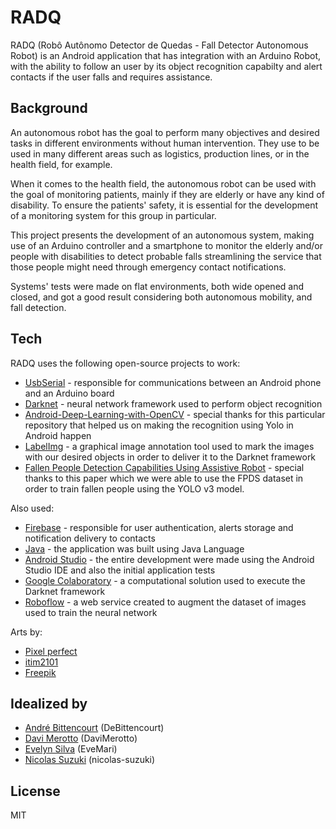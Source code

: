 # RADQ
  RADQ (Robô Autônomo Detector de Quedas - Fall Detector Autonomous Robot) is an Android application that has integration with an Arduino Robot, with the ability to follow an user by its object recognition capabilty and alert contacts if the user falls and requires assistance.

## Background
  An autonomous robot has the goal to perform many objectives and desired tasks in different environments without human intervention. They use to be used in many different areas such as logistics, production lines, or in the health field, for example.

  When it comes to the health field, the autonomous robot can be used with the goal of monitoring patients, mainly if they are elderly or have any kind of disability. To ensure the patients' safety, it is essential for the development of a monitoring system for this group in particular.

  This project presents the development of an autonomous system, making use of an Arduino controller and a smartphone to monitor the elderly and/or people with disabilities to detect probable falls streamlining the service that those people might need through emergency contact notifications.

  Systems' tests were made on flat environments, both wide opened and closed, and got a good result considering both autonomous mobility, and fall detection.

## Tech

RADQ uses the following open-source projects to work:
* [UsbSerial](https://github.com/felHR85/UsbSerial) - responsible for communications between an Android phone and an Arduino board
* [Darknet](https://github.com/AlexeyAB/darknet) - neural network framework used to perform object recognition
* [Android-Deep-Learning-with-OpenCV](https://github.com/ivangrov/Android-Deep-Learning-with-OpenCV) - special thanks for this particular repository that helped us on making the recognition using Yolo in Android happen
* [LabelImg](https://github.com/tzutalin/labelImg) - a graphical image annotation tool used to mark the images with our desired objects in order to deliver it to the Darknet framework
* [Fallen People Detection Capabilities Using Assistive Robot](http://agamenon.tsc.uah.es/Investigacion/gram/papers/fall_detection/FPDS_dataset.zip) - special thanks to this paper which we were able to use the FPDS dataset in order to train fallen people using the YOLO v3 model.

Also used:
* [Firebase](https://firebase.google.com/) - responsible for user authentication, alerts storage and notification delivery to contacts
* [Java](https://www.java.com/) - the application was built using Java Language
* [Android Studio](https://developer.android.com/studio) - the entire development were made using the Android Studio IDE and also the initial application tests
* [Google Colaboratory](https://colab.research.google.com/) - a computational solution used to execute the Darknet framework
* [Roboflow](https://roboflow.com/) - a web service created to augment the dataset of images used to train the neural network 

Arts by:
* [Pixel perfect](https://www.flaticon.com/authors/pixel-perfect)
* [itim2101](https://www.flaticon.com/authors/itim2101)
* [Freepik](https://www.flaticon.com/authors/freepik)

## Idealized by
* [André Bittencourt](https://github.com/DeBittencourt) (DeBittencourt)
* [Davi Merotto](https://github.com/DaviMerotto) (DaviMerotto)
* [Evelyn Silva](https://github.com/EveMari) (EveMari)
* [Nicolas  Suzuki](https://github.com/nicolas-suzuki) (nicolas-suzuki)

License
----

MIT
